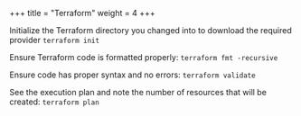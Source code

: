 +++
title = "Terraform"
weight = 4
+++


Initialize the Terraform directory you changed into to download the required provider
`terraform init`

Ensure Terraform code is formatted properly:
`terraform fmt -recursive`

Ensure code has proper syntax and no errors:
`terraform validate`

See the execution plan and note the number of resources that will be created:
`terraform plan`
